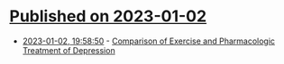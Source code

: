 # [Published on 2023-01-02](index.md)

* [2023-01-02, 19:58:50](https://news.ycombinator.com/item?id=34222849) - [Comparison of Exercise and Pharmacologic Treatment of Depression](https://www.ncbi.nlm.nih.gov/pmc/articles/PMC5430071/)
